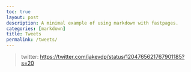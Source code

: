 ```yaml
---
toc: true
layout: post
description: A minimal example of using markdown with fastpages.
categories: [markdown]
title: Tweets
permalink: /tweets/
---
```

> twitter: https://twitter.com/jakevdp/status/1204765621767901185?s=20
